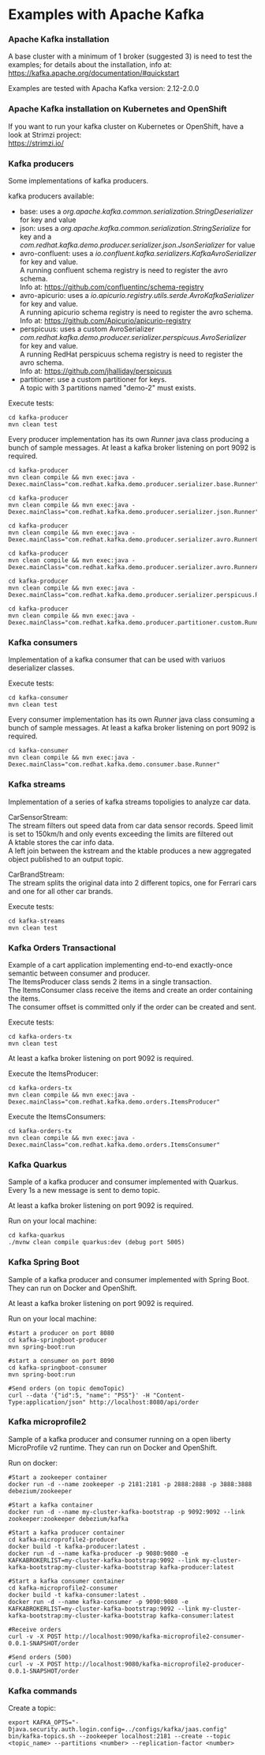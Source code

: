 # Examples with Apache Kafka


### Apache Kafka installation ###

A base cluster with a minimum of 1 broker (suggested 3) is need to test the examples; for details about the installation, info at:<br>
https://kafka.apache.org/documentation/#quickstart

Examples are tested with Apacha Kafka version:
2.12-2.0.0

### Apache Kafka installation on Kubernetes and OpenShift ###

If you want to run your kafka cluster on Kubernetes or OpenShift, have a look at Strimzi project:<br>
https://strimzi.io/

### Kafka producers ###

Some implementations of kafka producers.

kafka producers available:
  - base: uses a *org.apache.kafka.common.serialization.StringDeserializer* for key and value
  - json: uses a *org.apache.kafka.common.serialization.StringSerialize* for key and a *com.redhat.kafka.demo.producer.serializer.json.JsonSerializer* for value
  - avro-confluent: uses a *io.confluent.kafka.serializers.KafkaAvroSerializer* for key and value.<br>
  A running confluent schema registry is need to register the avro schema. <br>
  Info at: https://github.com/confluentinc/schema-registry
  - avro-apicurio: uses a *io.apicurio.registry.utils.serde.AvroKafkaSerializer* for key and value.<br>
  A running apicurio schema registry is need to register the avro schema. <br>
  Info at: https://github.com/Apicurio/apicurio-registry
  - perspicuus: uses a custom AvroSerializer *com.redhat.kafka.demo.producer.serializer.perspicuus.AvroSerializer* for key and value.<br>
  A running RedHat perspicuus schema registry is need to register the avro schema.<br>
  Info at: https://github.com/jhalliday/perspicuus
  - partitioner: use a custom partitioner for keys.<br>
  A topic with 3 partitions named "demo-2" must exists.

Execute tests:
```
cd kafka-producer
mvn clean test
```

Every producer implementation has its own *Runner* java class producing a bunch of sample messages.
At least a kafka broker listening on port 9092 is required.

```
cd kafka-producer
mvn clean compile && mvn exec:java -Dexec.mainClass="com.redhat.kafka.demo.producer.serializer.base.Runner"
```

```
cd kafka-producer
mvn clean compile && mvn exec:java -Dexec.mainClass="com.redhat.kafka.demo.producer.serializer.json.Runner"
```

```
cd kafka-producer
mvn clean compile && mvn exec:java -Dexec.mainClass="com.redhat.kafka.demo.producer.serializer.avro.RunnerConfluent"
```

```
cd kafka-producer
mvn clean compile && mvn exec:java -Dexec.mainClass="com.redhat.kafka.demo.producer.serializer.avro.RunnerApicurio"
```

```
cd kafka-producer
mvn clean compile && mvn exec:java -Dexec.mainClass="com.redhat.kafka.demo.producer.serializer.perspicuus.Runner"
```

```
cd kafka-producer
mvn clean compile && mvn exec:java -Dexec.mainClass="com.redhat.kafka.demo.producer.partitioner.custom.Runner"
```


### Kafka consumers ###

Implementation of a kafka consumer that can be used with variuos deserializer classes.

Execute tests:
```
cd kafka-consumer
mvn clean test
```

Every consumer implementation has its own *Runner* java class consuming a bunch of sample messages.
At least a kafka broker listening on port 9092 is required.

```
cd kafka-consumer
mvn clean compile && mvn exec:java -Dexec.mainClass="com.redhat.kafka.demo.consumer.base.Runner"
```

### Kafka streams ###

Implementation of a series of kafka streams topoligies to analyze car data.<br>

CarSensorStream:<br>
The stream filters out speed data from car data sensor records. Speed limit is set to 150km/h and only events exceeding the limits are filtered out<br>
A ktable stores the car info data.<br>
A left join between the kstream and the ktable produces a new aggregated object published to an output topic.

CarBrandStream:<br>
The stream splits the original data into 2 different topics, one for Ferrari cars and one for all other car brands.

Execute tests:
```
cd kafka-streams
mvn clean test
```

### Kafka Orders Transactional ###

Example of a cart application implementing end-to-end exactly-once semantic between consumer and producer.<br>
The ItemsProducer class sends 2 items in a single transaction.<br>
The ItemsConsumer class receive the items and create an order containing the items.<br>
The consumer offset is committed only if the order can be created and sent.

Execute tests:
```
cd kafka-orders-tx
mvn clean test
```

At least a kafka broker listening on port 9092 is required.

Execute the ItemsProducer:<br>
```
cd kafka-orders-tx
mvn clean compile && mvn exec:java -Dexec.mainClass="com.redhat.kafka.demo.orders.ItemsProducer"
```

Execute the ItemsConsumers:<br>
```
cd kafka-orders-tx
mvn clean compile && mvn exec:java -Dexec.mainClass="com.redhat.kafka.demo.orders.ItemsConsumer"
```

### Kafka Quarkus ###

Sample of a kafka producer and consumer implemented with Quarkus.
Every 1s a new message is sent to demo topic.

At least a kafka broker listening on port 9092 is required.

Run on your local machine:
```
cd kafka-quarkus
./mvnw clean compile quarkus:dev (debug port 5005)
```

### Kafka Spring Boot ###

Sample of a kafka producer and consumer implemented with Spring Boot.
They can run on Docker and OpenShift.

At least a kafka broker listening on port 9092 is required.

Run on your local machine:
```
#start a producer on port 8080
cd kafka-springboot-producer
mvn spring-boot:run

#start a consumer on port 8090
cd kafka-springboot-consumer
mvn spring-boot:run

#Send orders (on topic demoTopic)
curl --data '{"id":5, "name": "PS5"}' -H "Content-Type:application/json" http://localhost:8080/api/order
```

### Kafka microprofile2 ###

Sample of a kafka producer and consumer running on a open liberty MicroProfile v2 runtime.
They can run on Docker and OpenShift.

Run on docker:
```
#Start a zookeeper container
docker run -d --name zookeeper -p 2181:2181 -p 2888:2888 -p 3888:3888 debezium/zookeeper

#Start a kafka container
docker run -d --name my-cluster-kafka-bootstrap -p 9092:9092 --link zookeeper:zookeeper debezium/kafka

#Start a kafka producer container
cd kafka-microprofile2-producer
docker build -t kafka-producer:latest .
docker run -d --name kafka-producer -p 9080:9080 -e KAFKABROKERLIST=my-cluster-kafka-bootstrap:9092 --link my-cluster-kafka-bootstrap:my-cluster-kafka-bootstrap kafka-producer:latest

#Start a kafka consumer container
cd kafka-microprofile2-consumer
docker build -t kafka-consumer:latest .
docker run -d --name kafka-consumer -p 9090:9080 -e KAFKABROKERLIST=my-cluster-kafka-bootstrap:9092 --link my-cluster-kafka-bootstrap:my-cluster-kafka-bootstrap kafka-consumer:latest

#Receive orders
curl -v -X POST http://localhost:9090/kafka-microprofile2-consumer-0.0.1-SNAPSHOT/order

#Send orders (500)
curl -v -X POST http://localhost:9080/kafka-microprofile2-producer-0.0.1-SNAPSHOT/order
```


### Kafka commands ###

Create a topic:

```
export KAFKA_OPTS="-Djava.security.auth.login.config=../configs/kafka/jaas.config"
bin/kafka-topics.sh --zookeeper localhost:2181 --create --topic <topic_name> --partitions <number> --replication-factor <number>
```
